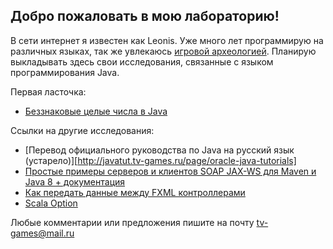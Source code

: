 ## Добро пожаловать в мою лабораторию!

В сети интернет я известен как Leonis. Уже много лет программирую на различных языках, так же увлекаюсь [игровой археологией](http://tv-games.ru/). Планирую выкладывать здесь свои исследования, связанные с языком программирования Java.

Первая ласточка:

* [Беззнаковые целые числа в Java](unsigned/toc.md)

Ссылки на другие исследования:

* [Перевод официального руководства по Java на русский язык (устарело)][http://javatut.tv-games.ru/page/oracle-java-tutorials] 
* [Простые примеры серверов и клиентов SOAP JAX-WS для Maven и Java 8 + документация](https://github.com/LeonisX/soap-examples)
* [Как передать данные между FXML контроллерами](http://javatut.tv-games.ru/page/javafx-controllers-interaction)
* [Scala Option](http://javatut.tv-games.ru/page/scala-option-blog)

Любые комментарии или предложения пишите на почту tv-games@mail.ru
